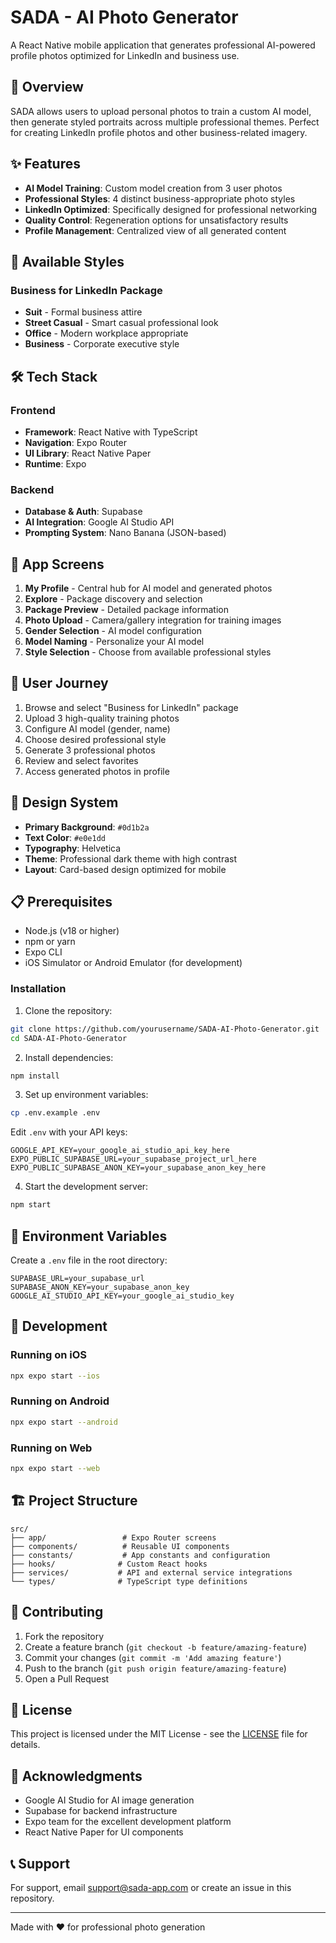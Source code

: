 # SADA - AI Photo Generator

A React Native mobile application that generates professional AI-powered profile photos optimized for LinkedIn and business use.

## 📱 Overview

SADA allows users to upload personal photos to train a custom AI model, then generate styled portraits across multiple professional themes. Perfect for creating LinkedIn profile photos and other business-related imagery.

## ✨ Features

- **AI Model Training**: Custom model creation from 3 user photos
- **Professional Styles**: 4 distinct business-appropriate photo styles
- **LinkedIn Optimized**: Specifically designed for professional networking
- **Quality Control**: Regeneration options for unsatisfactory results
- **Profile Management**: Centralized view of all generated content

## 🎨 Available Styles

### Business for LinkedIn Package
- **Suit** - Formal business attire
- **Street Casual** - Smart casual professional look  
- **Office** - Modern workplace appropriate
- **Business** - Corporate executive style

## 🛠 Tech Stack

### Frontend
- **Framework**: React Native with TypeScript
- **Navigation**: Expo Router
- **UI Library**: React Native Paper
- **Runtime**: Expo

### Backend
- **Database & Auth**: Supabase
- **AI Integration**: Google AI Studio API
- **Prompting System**: Nano Banana (JSON-based)

## 📱 App Screens

1. **My Profile** - Central hub for AI model and generated photos
2. **Explore** - Package discovery and selection
3. **Package Preview** - Detailed package information
4. **Photo Upload** - Camera/gallery integration for training images
5. **Gender Selection** - AI model configuration
6. **Model Naming** - Personalize your AI model
7. **Style Selection** - Choose from available professional styles

## 🚀 User Journey

1. Browse and select "Business for LinkedIn" package
2. Upload 3 high-quality training photos
3. Configure AI model (gender, name)
4. Choose desired professional style
5. Generate 3 professional photos
6. Review and select favorites
7. Access generated photos in profile

## 🎨 Design System

- **Primary Background**: `#0d1b2a`
- **Text Color**: `#e0e1dd`
- **Typography**: Helvetica
- **Theme**: Professional dark theme with high contrast
- **Layout**: Card-based design optimized for mobile

## 📋 Prerequisites

- Node.js (v18 or higher)
- npm or yarn
- Expo CLI
- iOS Simulator or Android Emulator (for development)

### Installation

1. Clone the repository:
```bash
git clone https://github.com/yourusername/SADA-AI-Photo-Generator.git
cd SADA-AI-Photo-Generator
```

2. Install dependencies:
```bash
npm install
```

3. Set up environment variables:
```bash
cp .env.example .env
```

Edit `.env` with your API keys:
```
GOOGLE_API_KEY=your_google_ai_studio_api_key_here
EXPO_PUBLIC_SUPABASE_URL=your_supabase_project_url_here
EXPO_PUBLIC_SUPABASE_ANON_KEY=your_supabase_anon_key_here
```

4. Start the development server:
```bash
npm start
```

## 🔑 Environment Variables

Create a `.env` file in the root directory:

```env
SUPABASE_URL=your_supabase_url
SUPABASE_ANON_KEY=your_supabase_anon_key
GOOGLE_AI_STUDIO_API_KEY=your_google_ai_studio_key
```

## 📱 Development

### Running on iOS
```bash
npx expo start --ios
```

### Running on Android
```bash
npx expo start --android
```

### Running on Web
```bash
npx expo start --web
```

## 🏗 Project Structure

```
src/
├── app/                 # Expo Router screens
├── components/          # Reusable UI components
├── constants/           # App constants and configuration
├── hooks/              # Custom React hooks
├── services/           # API and external service integrations
└── types/              # TypeScript type definitions
```

## 🤝 Contributing

1. Fork the repository
2. Create a feature branch (`git checkout -b feature/amazing-feature`)
3. Commit your changes (`git commit -m 'Add amazing feature'`)
4. Push to the branch (`git push origin feature/amazing-feature`)
5. Open a Pull Request

## 📄 License

This project is licensed under the MIT License - see the [LICENSE](LICENSE) file for details.

## 🙏 Acknowledgments

- Google AI Studio for AI image generation
- Supabase for backend infrastructure
- Expo team for the excellent development platform
- React Native Paper for UI components

## 📞 Support

For support, email support@sada-app.com or create an issue in this repository.

---

Made with ❤️ for professional photo generation
